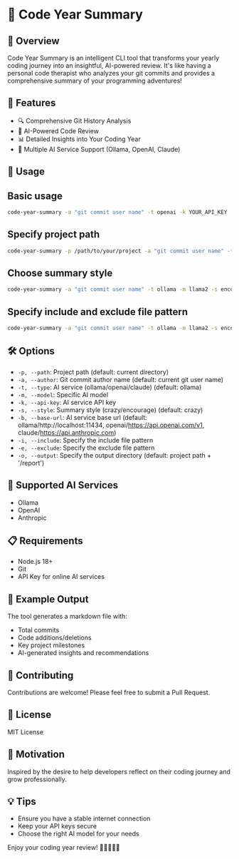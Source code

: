 # 🚀 Code Year Summary

## 🌟 Overview

Code Year Summary is an intelligent CLI tool that transforms your yearly coding journey into an insightful, AI-powered review. It's like having a personal code therapist who analyzes your git commits and provides a comprehensive summary of your programming adventures!

## 🔧 Features

- 🔍 Comprehensive Git History Analysis
- 🤖 AI-Powered Code Review
- 📊 Detailed Insights into Your Coding Year
- 🌈 Multiple AI Service Support (Ollama, OpenAI, Claude)

## 🚀 Usage

## Basic usage
```bash
code-year-summary -a "git commit user name" -t openai -k YOUR_API_KEY
```
## Specify project path
```bash
code-year-summary -p /path/to/your/project -a "git commit user name" -t claude -k YOUR_API_KEY
```
## Choose summary style
```bash
code-year-summary -a "git commit user name" -t ollama -m llama2 -s encourage
```
## Specify include and exclude file pattern
```bash
code-year-summary -a "git commit user name" -t ollama -m llama2 -s encourage -i "^src" -e "node_modules"
```

## 🛠 Options

- `-p, --path`: Project path (default: current directory)
- `-a, --author`: Git commit author name (default: current git user name)
- `-t, --type`: AI service (ollama/openai/claude) (default: ollama)
- `-m, --model`: Specific AI model
- `-k, --api-key`: AI service API key
- `-s, --style`: Summary style (crazy/encourage) (default: crazy)
- `-b, --base-url`: AI service base url (default: ollama/http://localhost:11434, openai/https://api.openai.com/v1, claude/https://api.anthropic.com)
- `-i, --include`: Specify the include file pattern
- `-e, --exclude`: Specify the exclude file pattern
- `-o, --output`: Specify the output directory (default: project path + '/report')

## 🌈 Supported AI Services

- Ollama
- OpenAI
- Anthropic

## 📋 Requirements

- Node.js 18+
- Git
- API Key for online AI services

## 🎉 Example Output

The tool generates a markdown file with:
- Total commits
- Code additions/deletions
- Key project milestones
- AI-generated insights and recommendations

## 🤝 Contributing

Contributions are welcome! Please feel free to submit a Pull Request.

## 📄 License

MIT License

## 🌟 Motivation

Inspired by the desire to help developers reflect on their coding journey and grow professionally.

## 💡 Tips

- Ensure you have a stable internet connection
- Keep your API keys secure
- Choose the right AI model for your needs

Enjoy your coding year review! 🚀👩‍💻👨‍💻
